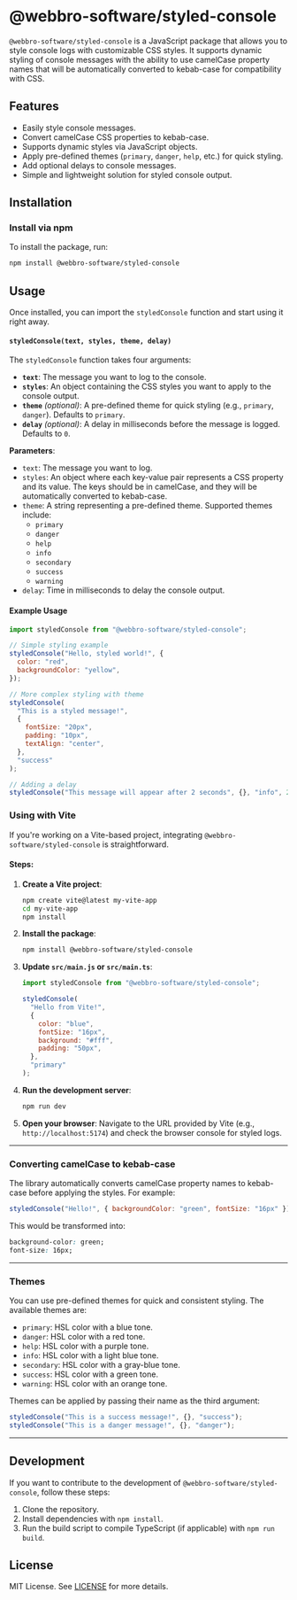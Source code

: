 # @webbro-software/styled-console

`@webbro-software/styled-console` is a JavaScript package that allows you to style console logs with customizable CSS styles. It supports dynamic styling of console messages with the ability to use camelCase property names that will be automatically converted to kebab-case for compatibility with CSS.

## Features

- Easily style console messages.
- Convert camelCase CSS properties to kebab-case.
- Supports dynamic styles via JavaScript objects.
- Apply pre-defined themes (`primary`, `danger`, `help`, etc.) for quick styling.
- Add optional delays to console messages.
- Simple and lightweight solution for styled console output.

## Installation

### Install via npm

To install the package, run:

```bash
npm install @webbro-software/styled-console
```

## Usage

Once installed, you can import the `styledConsole` function and start using it right away.

#### `styledConsole(text, styles, theme, delay)`

The `styledConsole` function takes four arguments:

- **`text`**: The message you want to log to the console.
- **`styles`**: An object containing the CSS styles you want to apply to the console output.
- **`theme`** _(optional)_: A pre-defined theme for quick styling (e.g., `primary`, `danger`). Defaults to `primary`.
- **`delay`** _(optional)_: A delay in milliseconds before the message is logged. Defaults to `0`.

**Parameters**:

- `text`: The message you want to log.
- `styles`: An object where each key-value pair represents a CSS property and its value. The keys should be in camelCase, and they will be automatically converted to kebab-case.
- `theme`: A string representing a pre-defined theme. Supported themes include:
  - `primary`
  - `danger`
  - `help`
  - `info`
  - `secondary`
  - `success`
  - `warning`
- `delay`: Time in milliseconds to delay the console output.

#### Example Usage

```javascript
import styledConsole from "@webbro-software/styled-console";

// Simple styling example
styledConsole("Hello, styled world!", {
  color: "red",
  backgroundColor: "yellow",
});

// More complex styling with theme
styledConsole(
  "This is a styled message!",
  {
    fontSize: "20px",
    padding: "10px",
    textAlign: "center",
  },
  "success"
);

// Adding a delay
styledConsole("This message will appear after 2 seconds", {}, "info", 2000);
```

### Using with Vite

If you're working on a Vite-based project, integrating `@webbro-software/styled-console` is straightforward.

#### Steps:

1. **Create a Vite project**:

   ```bash
   npm create vite@latest my-vite-app
   cd my-vite-app
   npm install
   ```

2. **Install the package**:

   ```bash
   npm install @webbro-software/styled-console
   ```

3. **Update `src/main.js` or `src/main.ts`**:

   ```javascript
   import styledConsole from "@webbro-software/styled-console";

   styledConsole(
     "Hello from Vite!",
     {
       color: "blue",
       fontSize: "16px",
       background: "#fff",
       padding: "50px",
     },
     "primary"
   );
   ```

4. **Run the development server**:

   ```bash
   npm run dev
   ```

5. **Open your browser**:
   Navigate to the URL provided by Vite (e.g., `http://localhost:5174`) and check the browser console for styled logs.

---

### Converting camelCase to kebab-case

The library automatically converts camelCase property names to kebab-case before applying the styles. For example:

```javascript
styledConsole("Hello!", { backgroundColor: "green", fontSize: "16px" });
```

This would be transformed into:

```css
background-color: green;
font-size: 16px;
```

---

### Themes

You can use pre-defined themes for quick and consistent styling. The available themes are:

- `primary`: HSL color with a blue tone.
- `danger`: HSL color with a red tone.
- `help`: HSL color with a purple tone.
- `info`: HSL color with a light blue tone.
- `secondary`: HSL color with a gray-blue tone.
- `success`: HSL color with a green tone.
- `warning`: HSL color with an orange tone.

Themes can be applied by passing their name as the third argument:

```javascript
styledConsole("This is a success message!", {}, "success");
styledConsole("This is a danger message!", {}, "danger");
```

---

## Development

If you want to contribute to the development of `@webbro-software/styled-console`, follow these steps:

1. Clone the repository.
2. Install dependencies with `npm install`.
3. Run the build script to compile TypeScript (if applicable) with `npm run build`.

## License

MIT License. See [LICENSE](./LICENSE) for more details.
